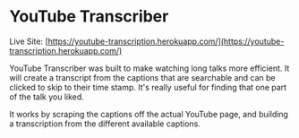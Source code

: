 # YouTube Transcriber

Live Site: [https://youtube-transcription.herokuapp.com/](https://youtube-transcription.herokuapp.com/)

YouTube Transcriber was built to make watching long talks more efficient. It will create a transcript from the captions that are searchable and can be clicked to skip to their time stamp. It's really useful for finding that one part of the talk you liked.

It works by scraping the captions off the actual YouTube page, and building a transcription from the different available captions.
